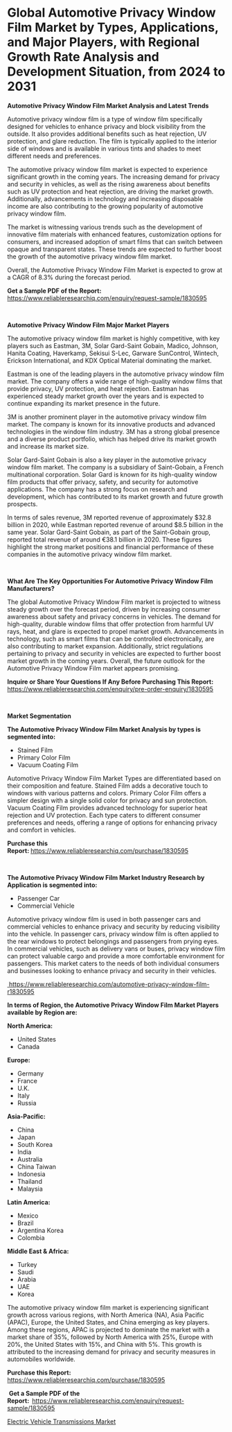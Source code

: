 <p><h1>Global Automotive Privacy Window Film Market by Types, Applications, and Major Players, with Regional Growth Rate Analysis and Development Situation, from 2024 to 2031</h1></p><p><strong>Automotive Privacy Window Film Market Analysis and Latest Trends</strong></p>
<p><p>Automotive privacy window film is a type of window film specifically designed for vehicles to enhance privacy and block visibility from the outside. It also provides additional benefits such as heat rejection, UV protection, and glare reduction. The film is typically applied to the interior side of windows and is available in various tints and shades to meet different needs and preferences.</p><p>The automotive privacy window film market is expected to experience significant growth in the coming years. The increasing demand for privacy and security in vehicles, as well as the rising awareness about benefits such as UV protection and heat rejection, are driving the market growth. Additionally, advancements in technology and increasing disposable income are also contributing to the growing popularity of automotive privacy window film.</p><p>The market is witnessing various trends such as the development of innovative film materials with enhanced features, customization options for consumers, and increased adoption of smart films that can switch between opaque and transparent states. These trends are expected to further boost the growth of the automotive privacy window film market.</p><p>Overall, the Automotive Privacy Window Film Market is expected to grow at a CAGR of 8.3% during the forecast period.</p></p>
<p><strong>Get a Sample PDF of the Report:&nbsp;</strong> <a href="https://www.reliableresearchiq.com/enquiry/request-sample/1830595">https://www.reliableresearchiq.com/enquiry/request-sample/1830595</a></p>
<p>&nbsp;</p>
<p><strong>Automotive Privacy Window Film Major Market Players</strong></p>
<p><p>The automotive privacy window film market is highly competitive, with key players such as Eastman, 3M, Solar Gard-Saint Gobain, Madico, Johnson, Hanita Coating, Haverkamp, Sekisui S-Lec, Garware SunControl, Wintech, Erickson International, and KDX Optical Material dominating the market.</p><p>Eastman is one of the leading players in the automotive privacy window film market. The company offers a wide range of high-quality window films that provide privacy, UV protection, and heat rejection. Eastman has experienced steady market growth over the years and is expected to continue expanding its market presence in the future.</p><p>3M is another prominent player in the automotive privacy window film market. The company is known for its innovative products and advanced technologies in the window film industry. 3M has a strong global presence and a diverse product portfolio, which has helped drive its market growth and increase its market size.</p><p>Solar Gard-Saint Gobain is also a key player in the automotive privacy window film market. The company is a subsidiary of Saint-Gobain, a French multinational corporation. Solar Gard is known for its high-quality window film products that offer privacy, safety, and security for automotive applications. The company has a strong focus on research and development, which has contributed to its market growth and future growth prospects.</p><p>In terms of sales revenue, 3M reported revenue of approximately $32.8 billion in 2020, while Eastman reported revenue of around $8.5 billion in the same year. Solar Gard-Saint Gobain, as part of the Saint-Gobain group, reported total revenue of around €38.1 billion in 2020. These figures highlight the strong market positions and financial performance of these companies in the automotive privacy window film market.</p></p>
<p>&nbsp;</p>
<p><strong>What Are The Key Opportunities For Automotive Privacy Window Film Manufacturers?</strong></p>
<p><p>The global Automotive Privacy Window Film market is projected to witness steady growth over the forecast period, driven by increasing consumer awareness about safety and privacy concerns in vehicles. The demand for high-quality, durable window films that offer protection from harmful UV rays, heat, and glare is expected to propel market growth. Advancements in technology, such as smart films that can be controlled electronically, are also contributing to market expansion. Additionally, strict regulations pertaining to privacy and security in vehicles are expected to further boost market growth in the coming years. Overall, the future outlook for the Automotive Privacy Window Film market appears promising.</p></p>
<p><strong>Inquire or Share Your Questions If Any Before Purchasing This Report:</strong> <a href="https://www.reliableresearchiq.com/enquiry/pre-order-enquiry/1830595">https://www.reliableresearchiq.com/enquiry/pre-order-enquiry/1830595</a></p>
<p>&nbsp;</p>
<p><strong>Market Segmentation</strong></p>
<p><strong>The Automotive Privacy Window Film Market Analysis by types is segmented into:</strong></p>
<p><ul><li>Stained Film</li><li>Primary Color Film</li><li>Vacuum Coating Film</li></ul></p>
<p><p>Automotive Privacy Window Film Market Types are differentiated based on their composition and feature. Stained Film adds a decorative touch to windows with various patterns and colors. Primary Color Film offers a simpler design with a single solid color for privacy and sun protection. Vacuum Coating Film provides advanced technology for superior heat rejection and UV protection. Each type caters to different consumer preferences and needs, offering a range of options for enhancing privacy and comfort in vehicles.</p></p>
<p><strong>Purchase this Report:&nbsp;</strong><a href="https://www.reliableresearchiq.com/purchase/1830595">https://www.reliableresearchiq.com/purchase/1830595</a></p>
<p>&nbsp;</p>
<p><strong>The Automotive Privacy Window Film Market Industry Research by Application is segmented into:</strong></p>
<p><ul><li>Passenger Car</li><li>Commercial Vehicle</li></ul></p>
<p><p>Automotive privacy window film is used in both passenger cars and commercial vehicles to enhance privacy and security by reducing visibility into the vehicle. In passenger cars, privacy window film is often applied to the rear windows to protect belongings and passengers from prying eyes. In commercial vehicles, such as delivery vans or buses, privacy window film can protect valuable cargo and provide a more comfortable environment for passengers. This market caters to the needs of both individual consumers and businesses looking to enhance privacy and security in their vehicles.</p></p>
<p><a href="https://www.reliableresearchiq.com/automotive-privacy-window-film-r1830595">&nbsp;https://www.reliableresearchiq.com/automotive-privacy-window-film-r1830595</a></p>
<p><strong>In terms of Region, the Automotive Privacy Window Film Market Players available by Region are:</strong></p>
<p>
    <p> <strong> North America: </strong>
        <ul>
            <li>United States</li>
            <li>Canada</li>
        </ul>
        </p> 
    <p> <strong> Europe: </strong>
        <ul>
            <li>Germany</li>
            <li>France</li>
            <li>U.K.</li>
            <li>Italy</li>
            <li>Russia</li>
        </ul>
        </p> 
    <p> <strong> Asia-Pacific: </strong>
        <ul>
            <li>China</li>
            <li>Japan</li>
            <li>South Korea</li>
            <li>India</li>
            <li>Australia</li>
            <li>China Taiwan</li>
            <li>Indonesia</li>
            <li>Thailand</li>
            <li>Malaysia</li>
        </ul>
        </p> 
    <p> <strong> Latin America: </strong>
        <ul>
            <li>Mexico</li>
            <li>Brazil</li>
            <li>Argentina Korea</li>
            <li>Colombia</li>
        </ul>
        </p> 
    <p> <strong> Middle East & Africa: </strong>
        <ul>
            <li>Turkey</li>
            <li>Saudi</li>
            <li>Arabia</li>
            <li>UAE</li>
            <li>Korea</li>
        </ul>
    </p>
    </p>
<p><p>The automotive privacy window film market is experiencing significant growth across various regions, with North America (NA), Asia Pacific (APAC), Europe, the United States, and China emerging as key players. Among these regions, APAC is projected to dominate the market with a market share of 35%, followed by North America with 25%, Europe with 20%, the United States with 15%, and China with 5%. This growth is attributed to the increasing demand for privacy and security measures in automobiles worldwide.</p></p>
<p><strong>Purchase this Report: </strong><a href="https://www.reliableresearchiq.com/purchase/1830595">https://www.reliableresearchiq.com/purchase/1830595</a></p>
<p>&nbsp;<strong>Get a Sample PDF of the Report:&nbsp;&nbsp;</strong><a href="https://www.reliableresearchiq.com/enquiry/request-sample/1830595">https://www.reliableresearchiq.com/enquiry/request-sample/1830595</a></p>
<p><strong></strong></p>
<p><p><a href="https://view.publitas.com/reportprime-1/strategic-insights-into-global-electric-vehicle-transmissions-market-trends-2024-2031-covered-in-150-pages/">Electric Vehicle Transmissions Market</a></p></p>